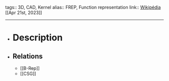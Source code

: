 tags:: 3D, CAD, Kernel
alias:: FREP, Function representation
link:: [Wikipédia](https://en.wikipedia.org/wiki/Function_representation) 
[[Apr 21st, 2023]]
***

- # Description
- ## Relations
	- [[B-Rep]]
	- [[CSG]]